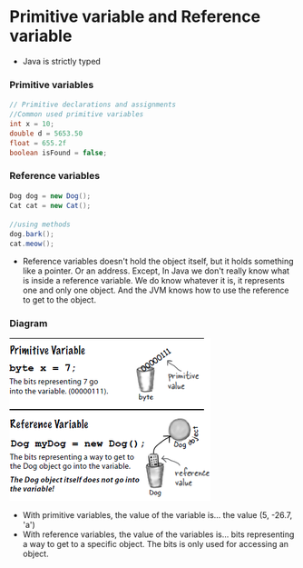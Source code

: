 # Primitive variable and Reference variable

- Java is strictly typed

### Primitive variables

```java
// Primitive declarations and assignments
//Common used primitive variables
int x = 10;
double d = 5653.50
float = 655.2f
boolean isFound = false;
```

### Reference variables

```java
Dog dog = new Dog();
Cat cat = new Cat();

//using methods
dog.bark();
cat.meow();
```
- Reference variables doesn't hold the object itself, but it holds something like a pointer. Or an address. 
Except, In Java we don't really know what is inside a reference variable. We do know whatever it is, it represents 
one and only one object. And the JVM knows how to use the reference to get to the object.

### Diagram

![](../img/java/primitiveReference.PNG)
- With primitive variables, the value of the variable is... the value (5, -26.7, 'a')
- With reference variables, the value of the variables is... bits representing a way to get to a specific object. The bits 
is only used for accessing an object.
